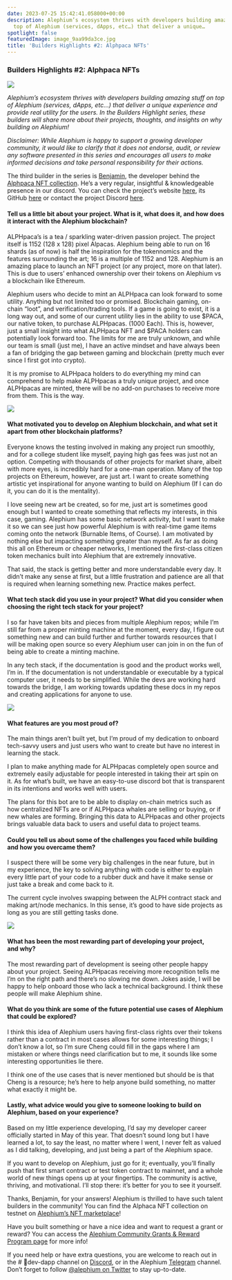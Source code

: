```yaml
---
date: 2023-07-25 15:42:41.058000+00:00
description: Alephium’s ecosystem thrives with developers building amazing stuff on
  top of Alephium (services, dApps, etc…) that deliver a unique…
spotlight: false
featuredImage: image_9aa99da3ce.jpg
title: 'Builders Highlights #2: Alphpaca NFTs'
---
```


### Builders Highlights \#2: Alphpaca NFTs

![](image_9aa99da3ce.jpg)

_Alephium’s ecosystem thrives with developers building amazing stuff on top of Alephium (services, dApps, etc…) that deliver a unique experience and provide real utility for the users. In the Builders Highlight series, these builders will share more about their projects, thoughts, and insights on why building on Alephium!_

_Disclaimer: While Alephium is happy to support a growing developer community, it would like to clarify that it does not endorse, audit, or review any software presented in this series and encourages all users to make informed decisions and take personal responsibility for their actions._

The third builder in the series is <a href="https://twitter.com/BenLarkey" class="markup--anchor markup--p-anchor" data-href="https://twitter.com/BenLarkey" rel="noopener" target="_blank">Benjamin</a>, the developer behind the <a href="https://testnet.nft.alephium.org/collection-details?collectionId=e0385e13db8a162d6d419b4b4665d802fe547176143dbd0c7226db02b681fb00" class="markup--anchor markup--p-anchor" data-href="https://testnet.nft.alephium.org/collection-details?collectionId=e0385e13db8a162d6d419b4b4665d802fe547176143dbd0c7226db02b681fb00" rel="noopener" target="_blank">Alphpaca NFT collection</a>. He’s a very regular, insightful & knowledgeable presence in our discord. You can check the project’s website <a href="https://www.alphpaca.dev/" class="markup--anchor markup--p-anchor" data-href="https://www.alphpaca.dev/" rel="noopener" target="_blank">here</a>, its GitHub <a href="https://github.com/larkben/Ergollamas-Alphpacas" class="markup--anchor markup--p-anchor" data-href="https://github.com/larkben/Ergollamas-Alphpacas" rel="noopener" target="_blank">here</a> or contact the project Discord <a href="https://discord.gg/9eBCchJvn7" class="markup--anchor markup--p-anchor" data-href="https://discord.gg/9eBCchJvn7" rel="noopener" target="_blank">here</a>.

#### Tell us a little bit about your project. What is it, what does it, and how does it interact with the Alephium blockchain?

ALPHpaca’s is a tea / sparkling water-driven passion project. The project itself is 1152 (128 x 128) pixel Alpacas. Alephium being able to run on 16 shards (as of now) is half the inspiration for the tokennomics and the features surrounding the art; 16 is a multiple of 1152 and 128. Alephium is an amazing place to launch an NFT project (or any project, more on that later). This is due to users’ enhanced ownership over their tokens on Alephium vs a blockchain like Ethereum.

Alephium users who decide to mint an ALPHpaca can look forward to some utility. Anything but not limited too or promised. Blockchain gaming, on-chain “loot”, and verification/trading tools. If a game is going to exist, it is a long way out, and some of our current utility lies in the ability to use \$PACA, our native token, to purchase ALPHpacas. (1000 Each). This is, however, just a small insight into what ALPHpaca NFT and \$PACA holders can potentially look forward too. The limits for me are truly unknown, and while our team is small (just me), I have an active mindset and have always been a fan of bridging the gap between gaming and blockchain (pretty much ever since I first got into crypto).

It is my promise to ALPHpaca holders to do everything my mind can comprehend to help make ALPHpacas a truly unique project, and once ALPHpacas are minted, there will be no add-on purchases to receive more from them. This is the way.

![](image_f43a0567ee.jpg)

#### What motivated you to develop on Alephium blockchain, and what set it apart from other blockchain platforms?

Everyone knows the testing involved in making any project run smoothly, and for a college student like myself, paying high gas fees was just not an option. Competing with thousands of other projects for market share, albeit with more eyes, is incredibly hard for a one-man operation. Many of the top projects on Ethereum, however, are just art. I want to create something artistic yet inspirational for anyone wanting to build on Alephium (If I can do it, you can do it is the mentality).

I love seeing new art be created, so for me, just art is sometimes good enough but I wanted to create something that reflects my interests, in this case, gaming. Alephium has some basic network activity, but I want to make it so we can see just how powerful Alephium is with real-time game items coming onto the network (Burnable Items, of Course). I am motivated by nothing else but impacting something greater than myself. As far as doing this all on Ethereum or cheaper networks, I mentioned the first-class citizen token mechanics built into Alephium that are extremely innovative.

That said, the stack is getting better and more understandable every day. It didn’t make any sense at first, but a little frustration and patience are all that is required when learning something new. Practice makes perfect.

#### What tech stack did you use in your project? What did you consider when choosing the right tech stack for your project?

I so far have taken bits and pieces from multiple Alephium repos; while I’m still far from a proper minting machine at the moment, every day, I figure out something new and can build further and further towards resources that I will be making open source so every Alephium user can join in on the fun of being able to create a minting machine.

In any tech stack, if the documentation is good and the product works well, I’m in. If the documentation is not understandable or executable by a typical computer user, it needs to be simplified. While the devs are working hard towards the bridge, I am working towards updating these docs in my repos and creating applications for anyone to use.

![](image_92539f7304.jpg)

#### What features are you most proud of?

The main things aren’t built yet, but I’m proud of my dedication to onboard tech-savvy users and just users who want to create but have no interest in learning the stack.

I plan to make anything made for ALPHpacas completely open source and extremely easily adjustable for people interested in taking their art spin on it. As for what’s built, we have an easy-to-use discord bot that is transparent in its intentions and works well with users.

The plans for this bot are to be able to display on-chain metrics such as how centralized NFTs are or if ALPHpaca whales are selling or buying, or if new whales are forming. Bringing this data to ALPHpacas and other projects brings valuable data back to users and useful data to project teams.

#### Could you tell us about some of the challenges you faced while building and how you overcame them?

I suspect there will be some very big challenges in the near future, but in my experience, the key to solving anything with code is either to explain every little part of your code to a rubber duck and have it make sense or just take a break and come back to it.

The current cycle involves swapping between the ALPH contract stack and making art/node mechanics. In this sense, it’s good to have side projects as long as you are still getting tasks done.

![](image_8055e6e707.jpg)

#### What has been the most rewarding part of developing your project, and why?

The most rewarding part of development is seeing other people happy about your project. Seeing ALPHpacas receiving more recognition tells me I’m on the right path and there’s no slowing me down. Jokes aside, I will be happy to help onboard those who lack a technical background. I think these people will make Alephium shine.

#### What do you think are some of the future potential use cases of Alephium that could be explored?

I think this idea of Alephium users having first-class rights over their tokens rather than a contract in most cases allows for some interesting things; I don’t know a lot, so I’m sure Cheng could fill in the gaps where I am mistaken or where things need clarification but to me, it sounds like some interesting opportunities lie there.

I think one of the use cases that is never mentioned but should be is that Cheng is a resource; he’s here to help anyone build something, no matter what exactly it might be.

#### Lastly, what advice would you give to someone looking to build on Alephium, based on your experience?

Based on my little experience developing, I’d say my developer career officially started in May of this year. That doesn’t sound long but I have learned a lot, to say the least, no matter where I went, I never felt as valued as I did talking, developing, and just being a part of the Alephium space.

If you want to develop on Alephium, just go for it; eventually, you’ll finally push that first smart contract or test token contract to mainnet, and a whole world of new things opens up at your fingertips. The community is active, thriving, and motivational. I’ll stop there: it’s better for you to see it yourself.

Thanks, Benjamin, for your answers! Alephium is thrilled to have such talent builders in the community! You can find the Alphaca NFT collection on testnet on <a href="https://testnet.nft.alephium.org/collection-details?collectionId=e0385e13db8a162d6d419b4b4665d802fe547176143dbd0c7226db02b681fb00" class="markup--anchor markup--p-anchor" data-href="https://testnet.nft.alephium.org/collection-details?collectionId=e0385e13db8a162d6d419b4b4665d802fe547176143dbd0c7226db02b681fb00" rel="noopener" target="_blank">Alephium’s NFT marketplace</a>!

Have you built something or have a nice idea and want to request a grant or reward? You can access the <a href="https://github.com/alephium/community/blob/master/Grant%26RewardProgram.md" class="markup--anchor markup--p-anchor" data-href="https://github.com/alephium/community/blob/master/Grant%26RewardProgram.md" rel="noopener" target="_blank">Alephium Community Grants &amp; Reward Program page</a> for more info!

If you need help or have extra questions, you are welcome to reach out in the \# 🎨dev-dapp channel on <a href="https://alephium.org/discord/" class="markup--anchor markup--p-anchor" data-href="https://alephium.org/discord/" rel="noopener" target="_blank">Discord</a>, or in the Alephium <a href="https://t.me/alephiumgroup" class="markup--anchor markup--p-anchor" data-href="https://t.me/alephiumgroup" rel="noopener" target="_blank">Telegram</a> channel. Don’t forget to follow <a href="https://twitter.com/alephium" class="markup--anchor markup--p-anchor" data-href="https://twitter.com/alephium" rel="noopener" target="_blank">@alephium on Twitter</a> to stay up-to-date.
